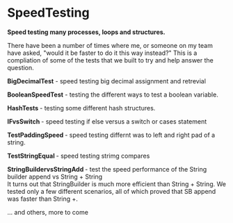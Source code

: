 # SpeedTesting
<b>Speed testing many processes, loops and structures.</b>

There have been a number of times where me, or someone on my team have asked, "would it be faster to do it this way instead?"
This is a compliation of some of the tests that we built to try and help answer the question.

<b> BigDecimalTest</b>      - speed testing big decimal assignment and retrevial

<b> BooleanSpeedTest</b>    - testing the different ways to test a boolean variable.

<b> HashTests </b>          - testing some different hash structures.

<b> IFvsSwitch </b>          - speed testing if else versus a switch or cases statement

<b> TestPaddingSpeed </b>    - speed testing differnt was to left and right pad of a string.

<b> TestStringEqual </b>     - speed testing strimg compares

<b> StringBuildervsStringAdd </b>  - test the speed performance of the String builder append vs String + String <br>
  It turns out that StringBuilder is much more efficient than String + String. We tested only a few different scenarios, all of which proved that SB append was faster than String +.

... and others, more to come

